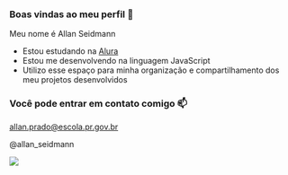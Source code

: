 ### Boas vindas ao meu perfil 💙

Meu nome é Allan Seidmann

- Estou estudando na [Alura](https://www.alura.com.br)
- Estou me desenvolvendo na linguagem JavaScript
- Utilizo esse espaço para minha organização e compartilhamento dos meu projetos desenvolvidos

### Você pode entrar em contato comigo 📫

allan.prado@escola.pr.gov.br

@allan_seidmann

![](https://media.tenor.com/PKKCAakpBZIAAAAC/neyney-neymar.gif)

